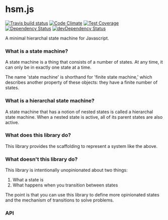 # hsm.js
[![Travis build status](http://img.shields.io/travis/6to5/6to5-library-boilerplate.svg?style=flat)](https://travis-ci.org/6to5/6to5-library-boilerplate)
[![Code Climate](https://codeclimate.com/github/6to5/6to5-library-boilerplate/badges/gpa.svg)](https://codeclimate.com/github/6to5/6to5-library-boilerplate)
[![Test Coverage](https://codeclimate.com/github/6to5/6to5-library-boilerplate/badges/coverage.svg)](https://codeclimate.com/github/6to5/6to5-library-boilerplate)
[![Dependency Status](https://david-dm.org/6to5/6to5-library-boilerplate.svg)](https://david-dm.org/6to5/6to5-library-boilerplate)
[![devDependency Status](https://david-dm.org/6to5/6to5-library-boilerplate/dev-status.svg)](https://david-dm.org/6to5/6to5-library-boilerplate#info=devDependencies)

A minimal hierarchal state machine for Javascript.

### What is a state machine?

A state machine is a thing that consists of a number of states. At any time, it can
only be in exactly one state at a time.

The name 'state machine' is shorthand for 'finite state machine,' which describes another
property of these objects: they have a finite number of states.

### What is a hierarchal state machine?

A state machine that has a notion of nested states is called a hierarchal state machine. When
a nested state is active, all of its parent states are also active.

### What does this library do?

This library provides the scaffolding to represent a system like the above.

### What doesn't this library do?

This library is intentionally unopinionated about two things:

1. What a state is
2. What happens when you transition between states

The point is that you can use this library to define more opinionated states
and the mechanism of transitions to solve problems.

### API


